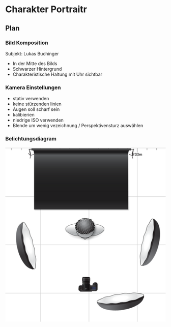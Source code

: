 # Charakter Portraitr
## Plan

### Bild Komposition

Subjekt: Lukas Buchinger

- In der Mitte des Bilds
- Schwarzer Hintergrund
- Charakteristische Haltung mit Uhr sichtbar

### Kamera Einstellungen

- stativ verwenden
- keine stürzenden linien
- Augen soll scharf sein 
- kalibierien
- niedrige ISO verwenden
- Blende um wenig vezeichnung / Perspektivensturz auswählen

### Belichtungsdiagram

![alt text](image.png)